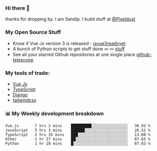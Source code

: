 ### Hi there 👋

thanks for dropping by.
I am Sandip. I build stuff at [@Pixeldust](github.com/pixeldust-in/)

###  **My Open Source Stuff**

 - Know if Vue Js version 3 is released -  [isvue3readyyet](https://github.com/sandiprb/isvue3readyyet)
 - A bunch of Python scripts to get stuff done 💤 💤 [stuff](https://github.com/sandiprb/stuff)
 - See all your starred Github repositories at one single place [github-telescope](https://github.com/sandiprb/github-telescope)



###  **My tools of trade:**
 - [Vue Js](https://github.com/vuejs/vue/)
 - [TypeScript](https://github.com/microsoft/TypeScript)
 - [Django](github.com/django/django)
 - [tailwindcss](https://github.com/tailwindlabs/tailwindcss)


###  📊 **My Weekly development breakdown**
<!--START_SECTION:waka-->
```text
Vue.js       7 hrs 2 mins    █████████░░░░░░░░░░░░░░░░   36.92 % 
JavaScript   5 hrs 3 mins    ██████░░░░░░░░░░░░░░░░░░░   26.52 % 
TypeScript   2 hrs 35 mins   ███░░░░░░░░░░░░░░░░░░░░░░   13.60 % 
Other        1 hr 27 mins    ██░░░░░░░░░░░░░░░░░░░░░░░   07.65 % 
Python       1 hr 20 mins    █░░░░░░░░░░░░░░░░░░░░░░░░   07.03 %
```
<!--END_SECTION:waka-->

